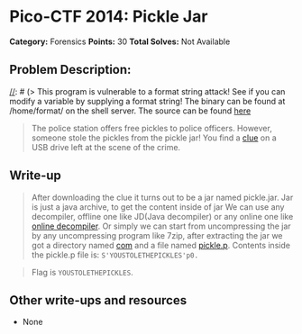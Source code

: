 # Pico-CTF 2014: Pickle Jar

**Category:** Forensics
**Points:** 30
**Total Solves:** Not Available
## Problem Description:

[//]: # (> This program is vulnerable to a format string attack! See if you can modify a variable by supplying a format string! The binary can be found at /home/format/ on the shell server. The source can be found [here](format.c\).)
> The police station offers free pickles to police officers. However, someone stole the pickles from the pickle jar! You find a [clue](pickle.jar) on a USB drive left at the scene of the crime.

## Write-up
[//]: # (> Your write up goes here.)
> After downloading the clue it turns out to be a jar named pickle.jar. Jar is just a java archive, to get the content inside of jar We can use any decompiler, offline one like JD(Java decompiler) or any online one like [online decompiler](http://www.javadecompilers.com/). Or simply we can start from uncompressing the jar by any uncompressing program like 7zip, after extracting the jar we got a directory named [com](com) and a file named [pickle.p](pickle.p). Contents inside the pickle.p file is: `S'YOUSTOLETHEPICKLES'p0.` 

> Flag is `YOUSTOLETHEPICKLES`.

## Other write-ups and resources

* None
